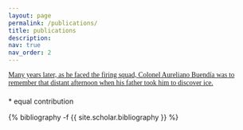 ```yaml
---
layout: page
permalink: /publications/
title: publications
description: 
nav: true
nav_order: 2
---
```

<!-- _pages/publications.md -->
<div class="publications">
    <a style="margin-bottom:30px; font-family:Bradley Hand" class="motto" href="https://en.wikipedia.org/wiki/One_Hundred_Years_of_Solitude">Many years later, as he faced the firing squad, Colonel Aureliano Buendía was to remember that distant afternoon when his father took him to discover ice.</a>
    <div style="margin-bottom:15px; margin-top:20px">* equal contribution</div>
    {% bibliography -f {{ site.scholar.bibliography }} %}
</div>